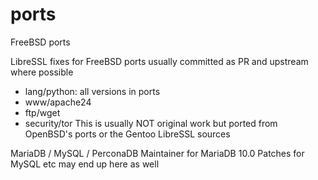ports
=====

FreeBSD ports

LibreSSL fixes for FreeBSD ports usually committed as PR and upstream where possible
* lang/python: all versions in ports
* www/apache24
* ftp/wget
* security/tor
This is usually NOT original work but ported from OpenBSD's ports or the Gentoo LibreSSL sources

MariaDB / MySQL / PerconaDB
Maintainer for MariaDB 10.0
Patches for MySQL etc may end up here as well


